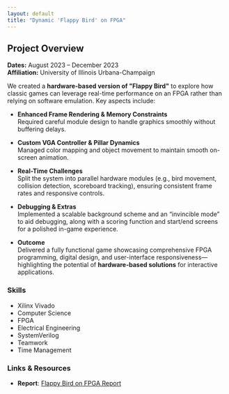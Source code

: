 ```yaml
---
layout: default
title: "Dynamic 'Flappy Bird' on FPGA"
---
```


## Project Overview
**Dates:** August 2023 – December 2023  
**Affiliation:** University of Illinois Urbana-Champaign

We created a **hardware-based version of "Flappy Bird"** to explore how classic games can leverage real-time performance on an FPGA rather than relying on software emulation. Key aspects include:

- **Enhanced Frame Rendering & Memory Constraints**  
  Required careful module design to handle graphics smoothly without buffering delays.

- **Custom VGA Controller & Pillar Dynamics**  
  Managed color mapping and object movement to maintain smooth on-screen animation.

- **Real-Time Challenges**  
  Split the system into parallel hardware modules (e.g., bird movement, collision detection, scoreboard tracking), ensuring consistent frame rates and responsive controls.

- **Debugging & Extras**  
  Implemented a scalable background scheme and an “invincible mode” to aid debugging, along with a scoring function and start/end screens for a polished in-game experience.

- **Outcome**  
  Delivered a fully functional game showcasing comprehensive FPGA programming, digital design, and user-interface responsiveness—highlighting the potential of **hardware-based solutions** for interactive applications.

### Skills
- Xilinx Vivado
- Computer Science
- FPGA
- Electrical Engineering
- SystemVerilog
- Teamwork
- Time Management

### Links & Resources
- **Report**: [Flappy Bird on FPGA Report](../assets/flappy_bird.pdf)  

